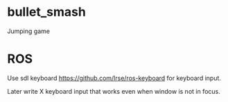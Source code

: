 # bullet_smash

Jumping game

# ROS

Use sdl keyboard https://github.com/lrse/ros-keyboard for keyboard input.

Later write X keyboard input that works even when window is not in focus.

